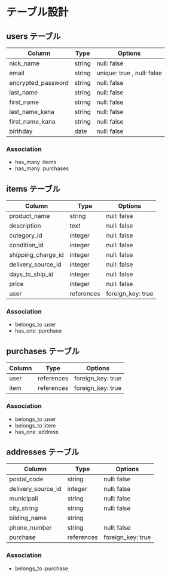 # テーブル設計

## users テーブル

| Column             | Type       | Options                    |
| ------------------ | ---------- | -------------------------- |
| nick_name          | string     | null: false                |
| email              | string     | unique: true , null: false |
| encrypted_password | string     | null: false                |
| last_name          | string     | null: false                |
| first_name         | string     | null: false                |
| last_name_kana     | string     | null: false                |
| first_name_kana    | string     | null: false                |
| birthday           | date       | null: false                |

### Association

- has_many :items
- has_many :purchases



## items テーブル

| Column              | Type       | Options           |
| ------------------- | ---------- | ----------------- |
| product_name        | string     | null: false       |
| description         | text       | null: false       |
| cutegory_id         | integer    | null: false       |
| condition_id        | integer    | null: false       |
| shipping_charge_id  | integer    | null: false       |
| delivery_source_id  | integer    | null: false       |
| days_to_ship_id     | integer    | null: false       |
| price               | integer    | null: false       |
| user                | references | foreign_key: true |

### Association

- belongs_to :user
- has_one :purchase




## purchases テーブル

| Column       | Type       | Options           |
| ------------ | ---------  | ----------------- |
| user         | references | foreign_key: true |
| item         | references | foreign_key: true |

### Association

- belongs_to :user
- belongs_to :item
- has_one :address



## addresses テーブル

| Column             | Type       | Options           |
| ------------------ | ---------- | ----------------- |
| postal_code        | string     | null: false       |
| delivery_source_id | integer    | null: false       |
| municipali         | string     | null: false       |
| city_string        | string     | null: false       |
| bilding_name       | string     |                   |
| phone_number       | string     | null: false       |
| purchase           | references | foreign_key: true |

### Association

- belongs_to :purchase
